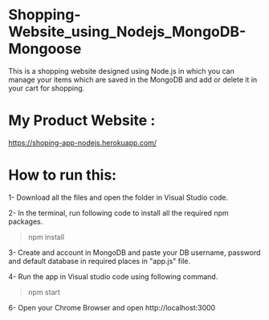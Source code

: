 # Shopping-Website_using_Nodejs_MongoDB-Mongoose
This is a shopping website designed using Node.js in which you can manage your items which are saved in the MongoDB and add or delete it in your cart for shopping.

# My Product Website : 
https://shoping-app-nodejs.herokuapp.com/

# How to run this:

1- Download all the files and open the folder in Visual Studio code.

2- In the terminal, run following code to install all the required npm packages.

> npm install

3- Create and account in MongoDB and paste your DB username, password and default database in required places in "app.js" file.

4- Run the app in Visual studio code using following command.

> npm start

6- Open your Chrome Browser and open http://localhost:3000
